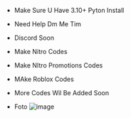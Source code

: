 - Make Sure U Have 3.10+ Pyton Install 
- Need Help Dm Me Tim
- Discord Soon
- Make Nitro Codes
- Make NItro Promotions Codes
- MAke Roblox Codes
- More Codes Wil Be Added Soon

- Foto ![image](https://github.com/fanxx04/fanxx04/assets/157920223/2530e9fb-826d-4712-a4d1-e47761d8d28d)

